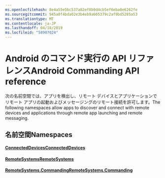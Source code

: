 ```yaml
---
ms.openlocfilehash: 8e4a55e5bc537a82ef8b9d4cb5ef6eba0e6262fe
ms.sourcegitcommit: 945a0f4bda02e3b4eb9a665379c2af9bd5285a53
ms.translationtype: MT
ms.contentlocale: ja-JP
ms.lasthandoff: 04/18/2019
ms.locfileid: "58907024"
---
```

# <a name="android-commanding-api-reference"></a><span data-ttu-id="c13a8-101">Android のコマンド実行の API リファレンス</span><span class="sxs-lookup"><span data-stu-id="c13a8-101">Android Commanding API reference</span></span>

<span data-ttu-id="c13a8-102">次の名前空間では、アプリを検出し、リモート デバイスとアプリケーションでリモート アプリの起動およびメッセージングのリモート接続を許可します。</span><span class="sxs-lookup"><span data-stu-id="c13a8-102">The following namespaces allow apps to discover and connect with remote devices and applications through remote app launching and remote messaging.</span></span>

## <a name="namespaces"></a><span data-ttu-id="c13a8-103">名前空間</span><span class="sxs-lookup"><span data-stu-id="c13a8-103">Namespaces</span></span>

#### <a name="connecteddeviceshttpsdocsmicrosoftcomjavaapicommicrosoftconnecteddevices"></a>[<span data-ttu-id="c13a8-104">ConnectedDevices</span><span class="sxs-lookup"><span data-stu-id="c13a8-104">ConnectedDevices</span></span>](https://docs.microsoft.com/java/api/com.microsoft.connecteddevices)
#### <a name="remotesystemshttpsdocsmicrosoftcomjavaapicommicrosoftconnecteddevicesremotesystems"></a>[<span data-ttu-id="c13a8-105">RemoteSystems</span><span class="sxs-lookup"><span data-stu-id="c13a8-105">RemoteSystems</span></span>](https://docs.microsoft.com/java/api/com.microsoft.connecteddevices.remotesystems)
#### <a name="remotesystemscommandinghttpsdocsmicrosoftcomjavaapicommicrosoftconnecteddevicesremotesystemscommanding"></a>[<span data-ttu-id="c13a8-106">RemoteSystems.Commanding</span><span class="sxs-lookup"><span data-stu-id="c13a8-106">RemoteSystems.Commanding</span></span>](https://docs.microsoft.com/java/api/com.microsoft.connecteddevices.remotesystems.commanding)